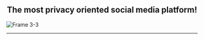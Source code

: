 <h2 align="center">The most privacy oriented social media platform!</h2>


![Frame 3-3](https://github.com/Gluo-Platform/.github/assets/73933669/ae793792-a355-47d7-a967-4f438153f157)


---------------------



<!--

**Here are some ideas to get you started:**

🙋‍♀️ A short introduction - what is your organization all about?
🌈 Contribution guidelines - how can the community get involved?
👩‍💻 Useful resources - where can the community find your docs? Is there anything else the community should know?
🍿 Fun facts - what does your team eat for breakfast?
🧙 Remember, you can do mighty things with the power of [Markdown](https://docs.github.com/github/writing-on-github/getting-started-with-writing-and-formatting-on-github/basic-writing-and-formatting-syntax)
-->
